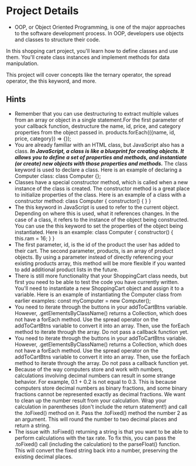 # Project Details

- OOP, or Object Oriented Programming, is one of the major approaches to the software development process. In OOP, developers use objects and classes to structure their code.

In this shopping cart project, you'll learn how to define classes and use them. You'll create class instances and implement methods for data manipulation.

This project will cover concepts like the ternary operator, the spread operator, the this keyword, and more.

## Hints

- Remember that you can use destructuring to extract multiple values from an array or object in a single statement.For the first parameter of your callback function, destructure the name, id, price, and category properties from the object passed in.
  products.forEach(({name, id, price, category}) => {});
- You are already familiar with an HTML class, but JavaScript also has a class. **_In JavaScript, a class is like a blueprint for creating objects. It allows you to define a set of properties and methods, and instantiate (or create) new objects with those properties and methods._**
  The class keyword is used to declare a class. Here is an example of declaring a Computer class:
  class Computer {};
- Classes have a special constructor method, which is called when a new instance of the class is created. The constructor method is a great place to initialize properties of the class. Here is an example of a class with a constructor method:
  class Computer {
  constructor() {
  }
  }
- The this keyword in JavaScript is used to refer to the current object. Depending on where this is used, what it references changes. In the case of a class, it refers to the instance of the object being constructed. You can use the this keyword to set the properties of the object being instantiated. Here is an example:
  class Computer {
  constructor() {
  this.ram = 16;
  }
  }
- The first parameter, id, is the id of the product the user has added to their cart. The second parameter, products, is an array of product objects. By using a parameter instead of directly referencing your existing products array, this method will be more flexible if you wanted to add additional product lists in the future.
- There is still more functionality that your ShoppingCart class needs, but first you need to be able to test the code you have currently written. You'll need to instantiate a new ShoppingCart object and assign it to a variable. Here is an example of instantiating the Computer class from earlier examples:
  const myComputer = new Computer();
- You need to iterate through the buttons in your addToCartBtns variable. However, .getElementsByClassName() returns a Collection, which does not have a forEach method.
  Use the spread operator on the addToCartBtns variable to convert it into an array. Then, use the forEach method to iterate through the array. Do not pass a callback function yet.
- You need to iterate through the buttons in your addToCartBtns variable. However, .getElementsByClassName() returns a Collection, which does not have a forEach method.
  Use the spread operator on the addToCartBtns variable to convert it into an array. Then, use the forEach method to iterate through the array. Do not pass a callback function yet.
- Because of the way computers store and work with numbers, calculations involving decimal numbers can result in some strange behavior. For example, 0.1 + 0.2 is not equal to 0.3. This is because computers store decimal numbers as binary fractions, and some binary fractions cannot be represented exactly as decimal fractions.
  We want to clean up the number result from your calculation. Wrap your calculation in parentheses (don't include the return statement!) and call the .toFixed() method on it. Pass the .toFixed() method the number 2 as an argument. This will round the number to two decimal places and return a string.
- The issue with .toFixed() returning a string is that you want to be able to perform calculations with the tax rate. To fix this, you can pass the .toFixed() call (including the calculation) to the parseFloat() function. This will convert the fixed string back into a number, preserving the existing decimal places.
